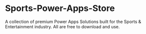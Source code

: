 # Sports-Power-Apps-Store
A collection of premium Power Apps Solutions built for the Sports &amp; Entertainment industry. All are free to download and use.
